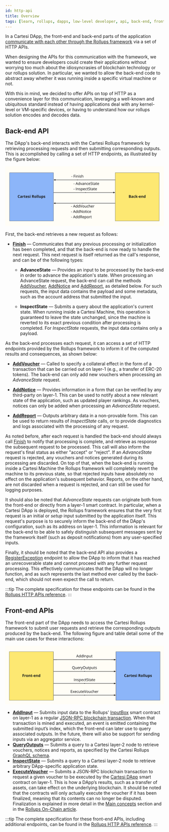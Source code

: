 ```yaml
---
id: http-api
title: Overview
tags: [learn, rollups, dapps, low-level developer, api, back-end, front-end]
---
```


In a Cartesi DApp, the front-end and back-end parts of the application [communicate with each other through the Rollups framework](./dapp-architecture.md#communication) via a set of HTTP APIs.

When designing the APIs for this communication with the framework, we wanted to ensure developers could create their applications without worrying too much about the idiosyncrasies of blockchain technology or our rollups solution. In particular, we wanted to allow the back-end code to abstract away whether it was running inside a specific virtual machine or not.

With this in mind, we decided to offer APIs on top of HTTP as a convenience layer for this communication, leveraging a well-known and ubiquitous standard instead of having applications deal with any kernel-level or VM-specific devices, or having to understand how our rollups solution encodes and decodes data.

## Back-end API

The DApp's back-end interacts with the Cartesi Rollups framework by retrieving processing requests and then submitting corresponding outputs. This is accomplished by calling a set of HTTP endpoints, as illustrated by the figure below:

![img](./back-end-api.png)

First, the back-end retrieves a new request as follows:

* [**Finish**](./api/rollup/finish.api.mdx) — Communicates that any previous processing or initialization has been completed, and that the back-end is now ready to handle the next request. This next request is itself returned as the call's response, and can be of the following types:

  * **AdvanceState** — Provides an input to be processed by the back-end in order to advance the application's state. When processing an AdvanceState request, the back-end can call the methods [AddVoucher](./api/rollup/add-voucher.api.mdx), [AddNotice](./api/rollup/add-notice.api.mdx) and [AddReport](./api/rollup/add-report.api.mdx), as detailed below. For such requests, the input data contains the payload and some metadata, such as the account address that submitted the input.

  * **InspectState** — Submits a query about the application's current state. When running inside a Cartesi Machine, this operation is guaranteed to leave the state unchanged, since the machine is reverted to its exact previous condition after processing is completed. For *InspectState* requests, the input data contains only a payload.

As the back-end processes each request, it can access a set of HTTP endpoints provided by the Rollups framework to inform it of the computed results and consequences, as shown below:

* [**AddVoucher**](./api/rollup/add-voucher.api.mdx) — Called to specify a collateral effect in the form of a transaction that can be carried out on layer-1 (e.g., a transfer of ERC-20 tokens). The back-end can only add new vouchers when processing an *AdvanceState* request.

* [**AddNotice**](./api/rollup/add-notice.api.mdx) — Provides information in a form that can be verified by any third-party on layer-1. This can be used to notify about a new relevant state of the application, such as updated player rankings. As vouchers, notices can only be added when processing an *AdvanceState* request.

* [**AddReport**](./api/rollup/add-report.api.mdx) — Outputs arbitrary data in a non-provable form. This can be used to return results of *InspectState* calls, or to provide diagnostics and logs associated with the processing of any request.

As noted before, after each request is handled the back-end should always call [Finish](./api/rollup/finish.api.mdx) to notify that processing is complete, and retrieve as response the subsequent request to be processed. This call will also inform the request's final status as either "accept" or "reject". If an *AdvanceState* request is rejected, any vouchers and notices generated during its processing are discarded. On top of that, when the back-end is running inside a Cartesi Machine the Rollups framework will completely revert the machine to its previous state, so that rejected inputs have absolutely no effect on the application's subsequent behavior. Reports, on the other hand, are not discarded when a request is rejected, and can still be used for logging purposes.

It should also be noted that *AdvanceState* requests can originate both from the front-end or directly from a layer-1 smart contract. In particular, when a Cartesi DApp is deployed, the Rollups framework ensures that the very first request is an initial or *setup* input submitted by the application itself. This request's purpose is to securely inform the back-end of the DApp's configuration, such as its address on layer-1. This information is relevant for the back-end to be able to safely distinguish subsequent messages sent by the framework itself (such as deposit notifications) from any user-specified inputs.

Finally, it should be noted that the back-end API also provides a [RegisterException](./api/rollup/register-exception.api.mdx) endpoint to allow the DApp to inform that it has reached an unrecoverable state and cannot proceed with any further request processing. This effectively communicates that the DApp will no longer function, and as such represents the last method ever called by the back-end, which should not even expect the call to return.

:::tip
The complete specification for these endpoints can be found in the [Rollups HTTP APIs reference](../api/back-end).
:::

## Front-end APIs

The front-end part of the DApp needs to access the Cartesi Rollups framework to submit user requests and retrieve the corresponding outputs produced by the back-end. The following figure and table detail some of the main use cases for these interactions:

![img](./front-end-api.png)

* [**AddInput**](./api/json-rpc/sol-input.md#addinput) — Submits input data to the Rollups' [InputBox](./api/json-rpc/sol-input.md) smart contract on layer-1 as a regular [JSON-RPC blockchain transaction](https://ethereum.org/en/developers/docs/apis/json-rpc/). When that transaction is mined and executed, an event is emitted containing the submitted input’s index, which the front-end can later use to query associated outputs. In the future, there will also be support for sending inputs via an aggregator service.
* [**QueryOutputs**](./api/graphql/basics.md) — Submits a query to a Cartesi layer-2 node to retrieve vouchers, notices and reports, as specified by the Cartesi Rollups [GraphQL schema](https://github.com/cartesi/rollups/blob/main/offchain/graphql-server/schema.graphql).
* [**InspectState**](./api/inspect/inspect.api.mdx) — Submits a query to a Cartesi layer-2 node to retrieve arbitrary DApp-specific application state.
* [**ExecuteVoucher**](./api/json-rpc/sol-output.md#executevoucher) — Submits a JSON-RPC blockchain transaction to request a given voucher to be executed by the [Cartesi DApp](./api/json-rpc/sol-output.md) smart contract on layer-1. This is how a DApp’s results, such as a transfer of assets, can take effect on the underlying blockchain. It should be noted that the contracts will only actually execute the voucher if it has been finalized, meaning that its contents can no longer be disputed. Finalization is explained in more detail in the [Main concepts](./components.md#epochs) section and in the [Rollups On-Chain article](https://medium.com/cartesi/rollups-on-chain-d749744a9cb3).

:::tip
The complete specification for these front-end APIs, including additional endpoints, can be found in the [Rollups HTTP APIs reference](../api/front-end).
:::
